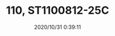 ﻿---
layout: post 
title: 110, ST1100812-25C
tags: 
categories: wire-cable
overview: 
series: FASTON
part_number: ST1100812-25C
thumb_img: static/202010/456-thumb-20201031083955.jpg
small_img: static/202010/456-20201031083955.jpg
date: 2020/10/31 0:39:11
---



